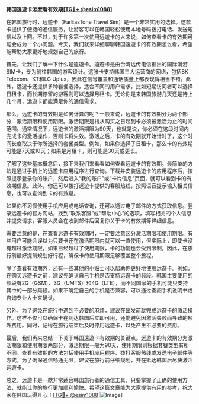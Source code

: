 **韩国遠遊卡怎麽看有效期[[TG💪+ @esim1088](https://t.me/s/esim1088)]**

在韩国旅行时，远遊卡（FarEasTone Travel Sim）是一个非常实用的选择。这款卡提供了便捷的通信服务，让游客可以在韩国轻松使用本地号码拨打电话、发送短信以及上网。不过，对于许多第一次使用远遊卡的人来说，如何查看卡的有效期可能会成为一个小问题。今天，我们就来详细聊聊韩国遠遊卡的有效期怎么看，希望能帮助大家更好地规划自己的旅行。

首先，让我们了解一下什么是遠遊卡。遠遊卡是由台湾远传电信推出的国际漫游SIM卡，专为前往韩国的游客设计。这张卡支持韩国三大运营商的网络，包括SK Telecom、KT和LG Uplus，因此在信号覆盖和通话质量上都表现得相当不错。此外，远遊卡还提供多种套餐选择，适合不同的用户需求，比如短期访问者可以选择日租卡，而长期停留的游客则可以选择月租卡。无论你是来韩国旅游几天还是待上几个月，远遊卡都能满足你的通信需求。

那么，远遊卡的有效期是如何计算的呢？一般来说，远遊卡的有效期分为两个部分：激活期限和使用期限。激活期限是指从购买之日起到卡必须被激活为止的时间范围。通常情况下，远遊卡的激活期限为90天，也就是说，你必须在这段时间内完成卡的激活操作，否则卡将失效。激活之后，卡的有效期就开始计时了，这个时间长度取决于你所选择的套餐类型。例如，如果你选择了日租卡，那么卡的有效期可能是7天或10天；如果是月租卡，则可能是30天或更长。

了解了这些基本概念后，接下来我们来看看如何查看远遊卡的有效期。最简单的方法是通过手机上的远遊卡应用程序进行查询。下载并安装远遊卡的应用程序后，按照提示登录你的账户，然后进入“我的账户”或“卡片信息”页面，就可以看到卡的有效期信息。此外，你还可以拨打远遊卡提供的客服热线，按照语音提示输入相关信息，也可以查询到卡的有效期。

如果你不习惯使用手机应用或电话查询，还可以通过电子邮件的方式获取信息。登录远遊卡的官方网站，找到“联系客服”或“帮助中心”的选项，填写相关的个人信息并提交请求，客服人员会在收到邮件后回复你关于卡的有效期等详细信息。

需要注意的是，在查看远遊卡有效期时，一定要注意区分激活期限和使用期限。有些用户可能会误以为只要卡还在激活期限内就可以一直使用，但实际上，即使卡没有超过激活期限，如果已经超过了使用期限，卡的功能也会受到限制。因此，在旅行前最好提前规划好行程，确保卡的使用期限足够覆盖整个旅程。

除了查看有效期外，还有一些其他的小贴士可以帮助你更好地使用远遊卡。例如，在购买远遊卡之前，建议先确认自己手机是否支持远遊卡的频段。韩国主要使用的频段有2G（GSM）、3G（UMTS）和4G（LTE），而不同国家的手机可能只支持其中的一部分频段。如果不确定自己的手机是否兼容，可以通过查阅手机说明书或咨询专业人士来确认。

另外，为了避免在旅行中遇到不必要的麻烦，建议在出发前就完成远遊卡的激活操作。这样不仅可以确保卡在到达韩国后立即可用，还能避免因激活失败而导致的额外费用。同时，记得在旅行结束后及时停用远遊卡，以免产生不必要的费用。

最后，我们再来总结一下关于韩国遠遊卡有效期的关键点。远遊卡的有效期分为激活期限和使用期限两部分，激活期限一般为90天，使用期限则根据套餐类型有所不同。查看有效期的方法包括使用手机应用程序、拨打客服热线或发送电子邮件等方式。为了确保通信畅通无阻，建议在旅行前仔细规划，并在抵达韩国后尽快激活远遊卡。

总之，远遊卡是一款非常适合韩国旅行者的通信工具，只要掌握了正确的使用方法，就能让你的旅行更加顺利愉快。希望这篇文章能为大家提供有用的参考，祝大家在韩国玩得开心！[[TG💪+ @esim1088](https://t.me/s/esim1088) ![Image](https://i.postimg.cc/4NQfJmqS/Snipaste-2025-05-13-00-14-12.png)]